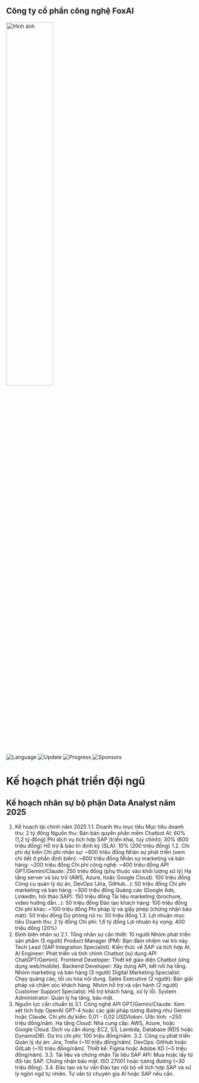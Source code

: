 ## Công ty cổ phần công nghệ FoxAI

<img src="https://fox.ai.vn/wp-content/uploads/2024/07/Logo_Original-1.png" alt="Hình ảnh" width="50%" />

![Language](https://img.shields.io/badge/Language-Python-orange.svg?logo=Python&logoColor=yellow) ![Update](https://img.shields.io/badge/Update-Weekly-green.svg) ![Progress](https://img.shields.io/badge/progress-N%2F1049-brightgreen.svg) ![Sponsors](https://img.shields.io/badge/Sponsor-0-lightgrey.svg)

# Kế hoạch phát triển đội ngũ

## Kế hoạch nhân sự bộ phận Data Analyst năm 2025

1. Kế hoạch tài chính năm 2025
1.1. Doanh thu mục tiêu
Mục tiêu doanh thu: 2 tỷ đồng
Nguồn thu:
Bán bản quyền phần mềm Chatbot AI: 60% (1,2 tỷ đồng)
Phí dịch vụ tích hợp SAP (triển khai, tùy chỉnh): 30% (600 triệu đồng)
Hỗ trợ & bảo trì định kỳ (SLA): 10% (200 triệu đồng)
1.2. Chi phí dự kiến
Chi phí nhân sự: ~800 triệu đồng
Nhân sự phát triển (xem chi tiết ở phần định biên): ~600 triệu đồng
Nhân sự marketing và bán hàng: ~200 triệu đồng
Chi phí công nghệ: ~400 triệu đồng
API GPT/Gemini/Claude: 250 triệu đồng (phụ thuộc vào khối lượng xử lý)
Hạ tầng server và lưu trữ (AWS, Azure, hoặc Google Cloud): 100 triệu đồng
Công cụ quản lý dự án, DevOps (Jira, GitHub...): 50 triệu đồng
Chi phí marketing và bán hàng: ~300 triệu đồng
Quảng cáo (Google Ads, LinkedIn, hội thảo SAP): 150 triệu đồng
Tài liệu marketing (brochure, video hướng dẫn...): 50 triệu đồng
Đào tạo khách hàng: 100 triệu đồng
Chi phí khác: ~100 triệu đồng
Phí pháp lý và giấy phép (chứng nhận bảo mật): 50 triệu đồng
Dự phòng rủi ro: 50 triệu đồng
1.3. Lợi nhuận mục tiêu
Doanh thu: 2 tỷ đồng
Chi phí: 1,6 tỷ đồng
Lợi nhuận kỳ vọng: 400 triệu đồng (20%)
2. Định biên nhân sự
2.1. Tổng nhân sự cần thiết: 10 người
Nhóm phát triển sản phẩm (5 người)
Product Manager (PM): Bạn đảm nhiệm vai trò này.
Tech Lead (SAP Integration Specialist): Kiến thức về SAP và tích hợp AI.
AI Engineer: Phát triển và tinh chỉnh Chatbot (sử dụng API ChatGPT/Gemini).
Frontend Developer: Thiết kế giao diện Chatbot (ứng dụng web/mobile).
Backend Developer: Xây dựng API, kết nối hạ tầng.
Nhóm marketing và bán hàng (3 người)
Digital Marketing Specialist: Chạy quảng cáo, tối ưu hóa nội dung.
Sales Executive (2 người): Bán giải pháp và chăm sóc khách hàng.
Nhóm hỗ trợ và vận hành (2 người)
Customer Support Specialist: Hỗ trợ khách hàng, xử lý lỗi.
System Administrator: Quản lý hạ tầng, bảo mật.
3. Nguồn lực cần chuẩn bị
3.1. Công nghệ
API GPT/Gemini/Claude: Xem xét tích hợp OpenAI GPT-4 hoặc các giải pháp tương đương như Gemini hoặc Claude.
Chi phí dự kiến: 0,01 - 0,02 USD/token.
Ước tính: ~250 triệu đồng/năm.
Hạ tầng Cloud:
Nhà cung cấp: AWS, Azure, hoặc Google Cloud.
Dịch vụ cần dùng: EC2, S3, Lambda, Database (RDS hoặc DynamoDB).
Dự trù chi phí: 100 triệu đồng/năm.
3.2. Công cụ phát triển
Quản lý dự án: Jira, Trello (~10 triệu đồng/năm).
DevOps: GitHub hoặc GitLab (~10 triệu đồng/năm).
Thiết kế: Figma hoặc Adobe XD (~5 triệu đồng/năm).
3.3. Tài liệu và chứng nhận
Tài liệu SAP API: Mua hoặc lấy từ đối tác SAP.
Chứng nhận bảo mật: ISO 27001 hoặc tương đương (~30 triệu đồng).
3.4. Đào tạo và tư vấn
Đào tạo nội bộ về tích hợp SAP và xử lý ngôn ngữ tự nhiên.
Tư vấn từ chuyên gia AI hoặc SAP nếu cần.
